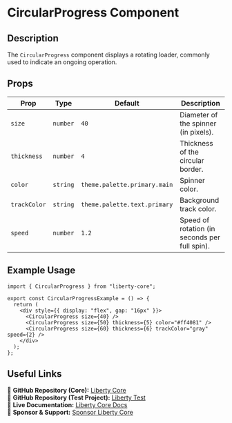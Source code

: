 # CircularProgress Component

## Description
The `CircularProgress` component displays a rotating loader, commonly used to indicate an ongoing operation.

## Props
| Prop         | Type            | Default  | Description                                   |
|-------------|----------------|----------|-----------------------------------------------|
| `size`      | `number`       | `40`     | Diameter of the spinner (in pixels). |
| `thickness` | `number`       | `4`      | Thickness of the circular border. |
| `color`     | `string`       | `theme.palette.primary.main` | Spinner color. |
| `trackColor` | `string`      | `theme.palette.text.primary` | Background track color. |
| `speed`     | `number`       | `1.2`    | Speed of rotation (in seconds per full spin). |

## Example Usage
```tsx
import { CircularProgress } from "liberty-core";

export const CircularProgressExample = () => {
  return (
    <div style={{ display: "flex", gap: "16px" }}>
      <CircularProgress size={40} />
      <CircularProgress size={50} thickness={5} color="#ff4081" />
      <CircularProgress size={60} thickness={6} trackColor="gray" speed={2} />
    </div>
  );
};
```

## Useful Links
🔗 **GitHub Repository (Core):** [Liberty Core](https://github.com/fblettner/liberty-core/)  
🔗 **GitHub Repository (Test Project):** [Liberty Test](https://github.com/fblettner/liberty-test/)  
📖 **Live Documentation:** [Liberty Core Docs](https://docs.nomana-it.fr/liberty-core/)  
💖 **Sponsor & Support:** [Sponsor Liberty Core](https://github.com/sponsors/fblettner)  